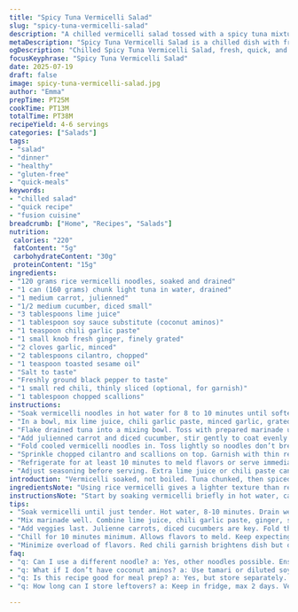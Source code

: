 ```yaml
---
title: "Spicy Tuna Vermicelli Salad"
slug: "spicy-tuna-vermicelli-salad"
description: "A chilled vermicelli salad tossed with a spicy tuna mixture and fresh vegetables. Quick soak vermicelli, mix with a zingy chili-tuna blend, shredded carrots, and diced cucumber. Light dressing with lime, garlic, and a hint of ginger adds brightness. No nuts, dairy, or gluten. Ready in under 40 minutes, serves 4 to 6."
metaDescription: "Spicy Tuna Vermicelli Salad is a chilled dish with fresh veggies and a zingy tuna mix. Quick prep and clean, serves 4-6."
ogDescription: "Chilled Spicy Tuna Vermicelli Salad, fresh, quick, and flavorful. Ideal for lunch or dinner, ready in under 40 minutes."
focusKeyphrase: "Spicy Tuna Vermicelli Salad"
date: 2025-07-19
draft: false
image: spicy-tuna-vermicelli-salad.jpg
author: "Emma"
prepTime: PT25M
cookTime: PT13M
totalTime: PT38M
recipeYield: 4-6 servings
categories: ["Salads"]
tags:
- "salad"
- "dinner"
- "healthy"
- "gluten-free"
- "quick-meals"
keywords:
- "chilled salad"
- "quick recipe"
- "fusion cuisine"
breadcrumb: ["Home", "Recipes", "Salads"]
nutrition: 
 calories: "220"
 fatContent: "5g"
 carbohydrateContent: "30g"
 proteinContent: "15g"
ingredients:
- "120 grams rice vermicelli noodles, soaked and drained"
- "1 can (160 grams) chunk light tuna in water, drained"
- "1 medium carrot, julienned"
- "1/2 medium cucumber, diced small"
- "3 tablespoons lime juice"
- "1 tablespoon soy sauce substitute (coconut aminos)"
- "1 teaspoon chili garlic paste"
- "1 small knob fresh ginger, finely grated"
- "2 cloves garlic, minced"
- "2 tablespoons cilantro, chopped"
- "1 teaspoon toasted sesame oil"
- "Salt to taste"
- "Freshly ground black pepper to taste"
- "1 small red chili, thinly sliced (optional, for garnish)"
- "1 tablespoon chopped scallions"
instructions:
- "Soak vermicelli noodles in hot water for 8 to 10 minutes until softened but not mushy. Drain well and rinse under cold water. Set aside to cool completely."
- "In a bowl, mix lime juice, chili garlic paste, minced garlic, grated ginger, soy sauce substitute, sesame oil. Stir to blend. Taste for balance, add salt or pepper if needed."
- "Flake drained tuna into a mixing bowl. Toss with prepared marinade until combined well."
- "Add julienned carrot and diced cucumber, stir gently to coat evenly."
- "Fold cooled vermicelli noodles in. Toss lightly so noodles don’t break."
- "Sprinkle chopped cilantro and scallions on top. Garnish with thin red chili slices if desired."
- "Refrigerate for at least 10 minutes to meld flavors or serve immediately chilled."
- "Adjust seasoning before serving. Extra lime juice or chili paste can be added per taste."
introduction: "Vermicelli soaked, not boiled. Tuna chunked, then spiced up. Carrot strips, cucumber bits crunched fresh. Lime juice sharp, zingy, punches through the soft noodles. Garlic and ginger add warmth, a little heat. No dairy, no gluten, no nuts. Easy, fast, light. A salad but filling. Feeds four to six with ease. Tossed not stirred aggressively; noodles fragile. Cool flavors, fresh crunch, spicy heat balanced. Eat as is or chill for a bit. Quick lunch or light dinner kind. No fuss, minimal cleanup. Change chili intensity to push heat up or down. Swap soy sauce for coconut aminos avoids gluten. Bright colors, sharper taste. Ideal when time’s short but flavor wanted."
ingredientsNote: "Using rice vermicelli gives a lighter texture than regular pasta. Soaking in hot water just until tender avoids mushiness later. Chunk light tuna in water keeps it lean; oil-packed can overwhelm. Replaced soy sauce with coconut aminos for gluten-free. Added fresh ginger gives a sharper aromatic punch missing in usual preparations. Garlic always wakes up flavors; better minced fresh than powder. Sesame oil toasted for a nutty depth without allergens. Carrot julienned thinly to blend better and add slight crunch, cucumber diced small so it integrates without watering down. Lime juice not bottled, preferably fresh for best acidity. Red chili thin sliced optional but adds color and heat contrast. Fresh scallions finish the salad with a mild onion note. Season to taste at the end; no one size fits all with spice levels."
instructionsNote: "Start by soaking vermicelli briefly in hot water, careful not to over-soften. Drain and rinse to stop cooking, then chill if possible. Meanwhile, mix marinade thoroughly—combining acidity, spice, and aroma. Flaking tuna evenly in marinade helps distribute flavor, avoid clumps. Add vegetables last for texture contrast. Fold in delicate noodles gently to keep strands intact. Toss lightly, evenly. Garnish fresh herbs and chili slices on top, not stirred in, to keep brightness. Chill salad minimum ten minutes but no longer than an hour to keep crispness of veggies. Adjust with extra lime or chili paste just before serving if needed. Serve cold or room temperature, not warm. Easy to prepare ahead but best fresh for crunch and vibrancy."
tips:
- "Soak vermicelli until just tender. Hot water, 8-10 minutes. Drain well. Rinse cold. This keeps texture light. Too long makes mush. Drain, rinse. Important step here. Avoid issues later."
- "Mix marinade well. Combine lime juice, chili garlic paste, ginger, soy sauce substitute, oil, garlic. Balance the flavors. Adjust salt and pepper. This mixture adds depth. Tuna needs proper coating. Flake it evenly."
- "Add veggies last. Julienne carrots, diced cucumbers are key. Fold them in gently. Keep noodles intact. Light toss, not aggressive. The crunch is essential. Freshness maintains appeal. Balance is critical in salads."
- "Chill for 10 minutes minimum. Allows flavors to meld. Keep expecting freshness. If sitting too long, veggies might lose crunch. Ideally, serve cold or room temperature. Adjust taste at last moment."
- "Minimize overload of flavors. Red chili garnish brightens dish but optional. Scallions finish off with mild onion touch. Extra options to change spice level. Choose your intensity for heat."
faq:
- "q: Can I use a different noodle? a: Yes, other noodles possible. Ensure they are rice-based for texture. Avoid heavy sauces. Stick with lighter options."
- "q: What if I don’t have coconut aminos? a: Use tamari or diluted soy sauce. Both alternatives work, but check for gluten-free. Adjust taste as needed."
- "q: Is this recipe good for meal prep? a: Yes, but store separately. Keep noodles, tuna mix, and veggies distinct. Reassemble when ready for best texture."
- "q: How long can I store leftovers? a: Keep in fridge, max 2 days. Veggies lose crunch after that. Fresh is better. Check before consuming."

---
```

